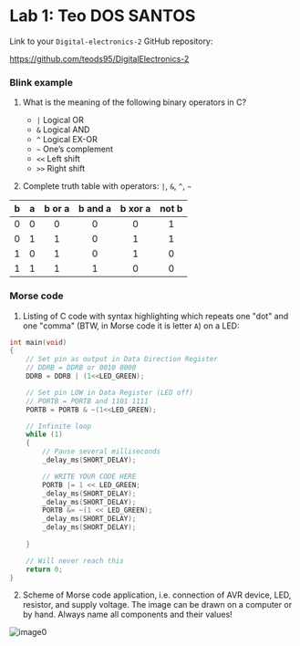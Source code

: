 # Lab 1: Teo DOS SANTOS

Link to your `Digital-electronics-2` GitHub repository:

  https://github.com/teods95/DigitalElectronics-2


### Blink example

1. What is the meaning of the following binary operators in C?
   * `|` Logical OR
   * `&` Logical AND
   * `^` Logical EX-OR
   * `~` One’s complement
   * `<<` Left shift 
   * `>>` Right shift 

2. Complete truth table with operators: `|`, `&`, `^`, `~`

| **b** | **a** |**b or a** | **b and a** | **b xor a** | **not b** |
| :-: | :-: | :-: | :-: | :-: | :-: |
| 0 | 0 | 0 | 0 | 0 | 1 |
| 0 | 1 | 1 | 0 | 1 | 1 |
| 1 | 0 | 1 | 0 | 1 | 0 |
| 1 | 1 | 1 | 1 | 0 | 0 |


### Morse code

1. Listing of C code with syntax highlighting which repeats one "dot" and one "comma" (BTW, in Morse code it is letter `A`) on a LED:

```c
int main(void)
{
    // Set pin as output in Data Direction Register
    // DDRB = DDRB or 0010 0000
    DDRB = DDRB | (1<<LED_GREEN);

    // Set pin LOW in Data Register (LED off)
    // PORTB = PORTB and 1101 1111
    PORTB = PORTB & ~(1<<LED_GREEN);

    // Infinite loop
    while (1)
    {
        // Pause several milliseconds
        _delay_ms(SHORT_DELAY);

        // WRITE YOUR CODE HERE
        PORTB |= 1 << LED_GREEN;
        _delay_ms(SHORT_DELAY);
        _delay_ms(SHORT_DELAY);
        PORTB &= ~(1 << LED_GREEN);        
        _delay_ms(SHORT_DELAY);
        _delay_ms(SHORT_DELAY);
        
    }

    // Will never reach this
    return 0;
}
```


2. Scheme of Morse code application, i.e. connection of AVR device, LED, resistor, and supply voltage. The image can be drawn on a computer or by hand. Always name all components and their values!

![image0](https://user-images.githubusercontent.com/60385716/135874396-c4a3f462-f2bf-4a51-a0ac-308e666a1f24.jpeg)

  
